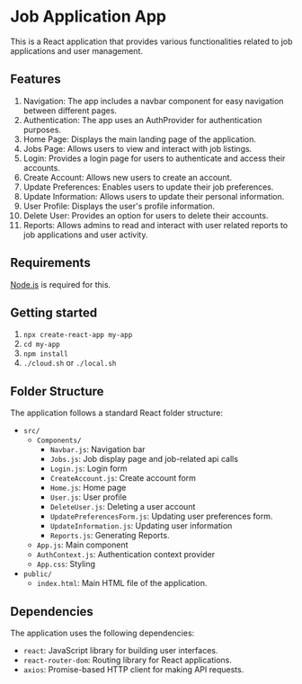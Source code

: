 # Job Application App

This is a React application that provides various functionalities related to job applications and user management.

## Features

1. Navigation: The app includes a navbar component for easy navigation between different pages.
2. Authentication: The app uses an AuthProvider for authentication purposes.
3. Home Page: Displays the main landing page of the application.
4. Jobs Page: Allows users to view and interact with job listings.
5. Login: Provides a login page for users to authenticate and access their accounts.
6. Create Account: Allows new users to create an account.
7. Update Preferences: Enables users to update their job preferences.
8. Update Information: Allows users to update their personal information.
9. User Profile: Displays the user's profile information.
10. Delete User: Provides an option for users to delete their accounts.
11. Reports: Allows admins to read and interact with user related reports to job applications and user activity.

## Requirements
[Node.js](https://nodejs.org/en/download) is required for this.

## Getting started
1. `npx create-react-app my-app`
2. `cd my-app`
3. `npm install`
4. `./cloud.sh` or `./local.sh`

## Folder Structure

The application follows a standard React folder structure:

- `src/`
  - `Components/`
    - `Navbar.js`: Navigation bar
    - `Jobs.js`: Job display page and job-related api calls
    - `Login.js`: Login form
    - `CreateAccount.js`: Create account form
    - `Home.js`: Home page
    - `User.js`: User profile
    - `DeleteUser.js`: Deleting a user account
    - `UpdatePreferencesForm.js`: Updating user preferences form.
    - `UpdateInformation.js`: Updating user information
    - `Reports.js`: Generating Reports.
  - `App.js`: Main component
  - `AuthContext.js`: Authentication context provider
  - `App.css`: Styling
- `public/`
  - `index.html`: Main HTML file of the application.

## Dependencies

The application uses the following dependencies:

- `react`: JavaScript library for building user interfaces.
- `react-router-dom`: Routing library for React applications.
- `axios`: Promise-based HTTP client for making API requests.
